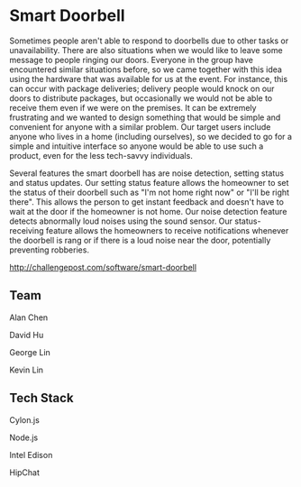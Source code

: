 Smart Doorbell
============================
Sometimes people aren't able to respond to doorbells due to other tasks or unavailability. There are also situations when we would like to leave some message to people ringing our doors. Everyone in the group have encountered similar situations before, so we came together with this idea using the hardware that was available for us at the event. For instance, this can occur with package deliveries; delivery people would knock on our doors to distribute packages, but occasionally we would not be able to receive them even if we were on the premises. It can be extremely frustrating and we wanted to design something that would be simple and convenient for anyone with a similar problem. Our target users include anyone who lives in a home (including ourselves), so we decided to go for a simple and intuitive interface so anyone would be able to use such a product, even for the less tech-savvy individuals.

Several features the smart doorbell has are noise detection, setting status and status updates. Our setting status feature allows the homeowner to set the status of their doorbell such as "I'm not home right now" or "I'll be right there". This allows the person to get instant feedback and doesn't have to wait at the door if the homeowner is not home. Our noise detection feature detects abnormally loud noises using the sound sensor. Our status-receiving feature allows the homeowners to receive notifications whenever the doorbell is rang or if there is a loud noise near the door, potentially preventing robberies.

http://challengepost.com/software/smart-doorbell


Team
-------------------------------------------
Alan Chen

David Hu

George Lin

Kevin Lin

Tech Stack
-------------------------------------------
Cylon.js

Node.js

Intel Edison

HipChat
